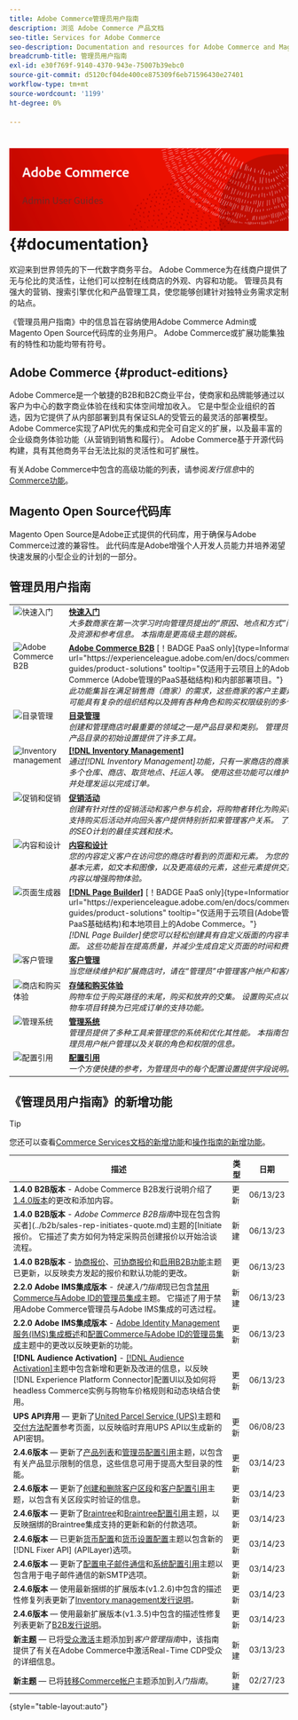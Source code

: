 ```yaml
---
title: Adobe Commerce管理员用户指南
description: 浏览 Adobe Commerce 产品文档
seo-title: Services for Adobe Commerce
seo-description: Documentation and resources for Adobe Commerce and Magento Open Source users working in the Admin.
breadcrumb-title: 管理员用户指南
exl-id: e30f769f-9140-4370-943e-75007b39ebc0
source-git-commit: d5120cf04de400ce875309f6eb71596430e27401
workflow-type: tm+mt
source-wordcount: '1199'
ht-degree: 0%

---
```


# <!-- use banner as heading -->![管理员文档](./assets/banner-user-home.png) {#documentation}

欢迎来到世界领先的下一代数字商务平台。 Adobe Commerce为在线商户提供了无与伦比的灵活性，让他们可以控制在线商店的外观、内容和功能。 管理员具有强大的营销、搜索引擎优化和产品管理工具，使您能够创建针对独特业务需求定制的站点。

《管理员用户指南》中的信息旨在容纳使用Adobe Commerce Admin或Magento Open Source代码库的业务用户。 Adobe Commerce或扩展功能集独有的特性和功能均带有符号。

## Adobe Commerce {#product-editions}

Adobe Commerce是一个敏捷的B2B和B2C商业平台，使商家和品牌能够通过以客户为中心的数字商业体验在线和实体空间增加收入。 它是中型企业组织的首选，因为它提供了从内部部署到具有保证SLA的受管云的最灵活的部署模型。 Adobe Commerce实现了API优先的集成和完全可自定义的扩展，以及最丰富的企业级商务体验功能（从营销到销售和履行）。 Adobe Commerce基于开源代码构建，具有其他商务平台无法比拟的灵活性和可扩展性。

有关Adobe Commerce中包含的高级功能的列表，请参阅&#x200B;_发行信息_&#x200B;中的[Commerce功能](https://experienceleague.adobe.com/docs/commerce-operations/release/features.html?lang=en)。

## Magento Open Source代码库

Magento Open Source是Adobe正式提供的代码库，用于确保与Adobe Commerce过渡的兼容性。 此代码库是Adobe增强个人开发人员能力并培养渴望快速发展的小型企业的计划的一部分。

## 管理员用户指南

<table>
<tr>
   <td valign="top" width="60px">
       <img alt="快速入门" src="./assets/icon-lightbulb.svg" width="40" height="40" /></td>
   <td valign="top">
   <a href="https://experienceleague.adobe.com/docs/commerce-admin/start/guide-overview.html"><strong>快速入门</strong></a>
    <div>
    <em>大多数商家在第一次学习时向管理员提出的“原因、地点和方式”问题，以及资源和参考信息。 本指南是更高级主题的跳板。</em>
    <br> </div>
  </td>
  </tr>
<tr>
  <td valign="top">
      <img alt="Adobe Commerce B2B" src="./assets/icon-building.svg" width="40" height="40"/></td>
   <td valign="top"><a href="https://experienceleague.adobe.com/docs/commerce-admin/b2b/guide-overview.html"><strong>Adobe Commerce B2B</strong></a> [！BADGE PaaS only]{type=Informational url="https://experienceleague.adobe.com/en/docs/commerce/user-guides/product-solutions" tooltip="仅适用于云项目上的Adobe Commerce (Adobe管理的PaaS基础结构)和内部部署项目。"}
    <div><em>此功能集旨在满足销售商（商家）的需求，这些商家的客户主要是公司 — 可能具有复杂的组织结构以及拥有各种角色和购买权限级别的多个员工。</em>
    <br></div>
  </td>
</tr>
<tr>
  <td valign="top">
    <img alt="目录管理" src="./assets/icon-shop.svg" width="40" height="40"/></td>
   <td valign="top"><a href="https://experienceleague.adobe.com/docs/commerce-admin/catalog/guide-overview.html"><strong>目录管理</strong></a>
    <div><em>创建和管理商店时最重要的领域之一是产品目录和类别。 管理员为商店和产品目录的初始设置提供了许多工具。</em>
    <br></div>
  </td>
    </tr>
<tr>
    <td valign="top">
       <img alt="Inventory management" src="./assets/icon-transfer.svg" width="40" height="40"/></td>
   <td valign="top"><a href="https://experienceleague.adobe.com/docs/commerce-admin/inventory/guide-overview.html"> <strong>[!DNL Inventory Management]</strong></a>
    <div><em>通过[!DNL Inventory Management]功能，只有一家商店的商家可以前往多个仓库、商店、取货地点、托运人等。 使用这些功能可以维护销售数量并处理发运以完成订单。</em></div>
  </td>
</tr>
<tr>
    <td valign="top">
       <img alt="促销和促销" src="./assets/icon-labels.svg" width="40" height="40"/></td>
   <td valign="top"><a href="https://experienceleague.adobe.com/docs/commerce-admin/marketing/guide-overview.html"> <strong>促销活动</strong></a>
    <div><em>创建有针对性的促销活动和客户参与机会，将购物者转化为购买者。 通过支持购买后活动并向回头客户提供特别折扣来管理客户关系。 了解支持您的SEO计划的最佳实践和技术。</em></div>
  </td>
</tr>
<tr>
    <td valign="top">
       <img alt="内容和设计" src="./assets/icon-color-wheel.svg" width="40" height="40"/></td>
   <td valign="top"><a href="https://experienceleague.adobe.com/docs/commerce-admin/content-design/guide-overview.html"> <strong>内容和设计</strong></a>
    <div><em>您的内容定义客户在访问您的商店时看到的页面和元素。 为您的页面定义基本元素，如文本和图像，以及更高级的元素，这些元素提供交互和动态内容以增强购物体验。</em></div>
  </td>
</tr>
<tr>
    <td valign="top">
       <img alt="页面生成器" src="./assets/icon-web-pages.svg" width="40" height="40"/></td>
   <td valign="top"><a href="https://experienceleague.adobe.com/docs/commerce-admin/page-builder/guide-overview.html"> <strong>[!DNL Page Builder]</strong></a> [！BADGE PaaS only]{type=Informational url="https://experienceleague.adobe.com/en/docs/commerce/user-guides/product-solutions" tooltip="仅适用于云项目(Adobe管理的PaaS基础结构)和本地项目上的Adobe Commerce。"}
    <div><em>[!DNL Page Builder]使您可以轻松创建具有自定义版面的内容丰富的页面。 这些功能旨在提高质量，并减少生成自定义页面的时间和费用。</em></div>
  </td>
</tr>
<tr>
    <td valign="top">
       <img alt="客户管理" src="./assets/icon-demographic.svg" width="40" height="40"/></td>
   <td valign="top"><a href="https://experienceleague.adobe.com/docs/commerce-admin/customers/guide-overview.html"> <strong>客户管理</strong></a>
    <div><em>当您继续维护和扩展商店时，请在“管理员”中管理客户帐户和客户组。</em></div>
  </td>
</tr>
<tr>
    <td valign="top">
       <img alt="商店和购买体验" src="./assets/icon-shopping-cart.svg" width="40" height="40"/></td>
   <td valign="top"><a href="https://experienceleague.adobe.com/docs/commerce-admin/stores-sales/guide-overview.html"> <strong>存储和购买体验</strong></a>
    <div><em>购物车位于购买路径的末尾，购买和放弃的交集。 设置购买点以及可将购物车项目转换为已完成订单的支持功能。</em></div>
  </td>
</tr>
<tr>
    <td valign="top">
       <img alt="管理系统" src="./assets/icon-globe-grid.svg" width="40" height="40"/></td>
   <td valign="top"><a href="https://experienceleague.adobe.com/docs/commerce-admin/systems/guide-overview.html"> <strong>管理系统</strong></a>
    <div><em>管理员提供了多种工具来管理您的系统和优化其性能。 本指南包含有关管理员用户帐户管理以及关联的角色和权限的信息。</em></div>
  </td>
</tr>
<tr>
    <td valign="top">
       <img alt="配置引用" src="./assets/icon-settings.svg" width="40" height="40"/></td>
   <td valign="top"><a href="https://experienceleague.adobe.com/docs/commerce-admin/config/guide-overview.html"> <strong>配置引用</strong></a>
    <div><em>一个方便快捷的参考，为管理员中的每个配置设置提供字段说明。</em></div>
  </td>
</tr>
</table>

## 《管理员用户指南》的新增功能

>[!TIP]
>
>您还可以查看[Commerce Services文档的新增功能](https://experienceleague.adobe.com/docs/commerce/user-guides/home.html#what%E2%80%99s-new)和[操作指南的新增功能](https://experienceleague.adobe.com/docs/commerce-operations/operational-guides/home.html#what%E2%80%99s-new)。

| 描述 | 类型 | 日期 |
| ----------- | ---- | ---- |
| **1.4.0 B2B版本** - Adobe Commerce B2B发行说明介绍了[1.4.0版本](../b2b/release-notes.md#b2b-v140)的更改和添加内容。 | 更新 | 06/13/23 |
| **1.4.0 B2B版本** - _Adobe Commerce B2B指南_&#x200B;中现在包含购买者](../b2b/sales-rep-initiates-quote.md)主题的[Initiate报价。 它描述了卖方如何为特定采购员创建报价以开始洽谈流程。 | 新建 | 06/13/23 |
| **1.4.0 B2B版本** - [协商报价](../b2b/quote-price-negotiation.md)、[可协商报价](../b2b/quotes.md)和[启用B2B功能](../b2b/enable-basic-features.md)主题已更新，以反映卖方发起的报价和默认功能的更改。 | 更新 | 06/13/23 |
| **2.2.0 Adobe IMS集成版本** - _快速入门指南_&#x200B;现已包含[禁用Commerce与Adobe ID的管理员集成](../getting-started/adobe-ims-disable.md)主题。 它描述了用于禁用Adobe Commerce管理员与Adobe IMS集成的可选过程。 | 新建 | 06/13/23 |
| **2.2.0 Adobe IMS集成版本** - [Adobe Identity Management服务(IMS)集成概述](../getting-started/adobe-ims-integration-overview.md)和[配置Commerce与Adobe ID的管理员集成](../getting-started/adobe-ims-config.md)主题中的更改以反映更新的功能。 | 更新 | 06/13/23 |
| **[!DNL Audience Activation]** - [[!DNL Audience Activation]](../customers/audience-activation.md)主题中包含新增和更新及改进的信息，以反映[!DNL Experience Platform Connector]配置UI以及如何将headless Commerce实例与购物车价格规则和动态块结合使用。 | 更新 | 06/13/23 |
| **UPS API弃用** — 更新了[United Parcel Service (UPS)](../stores-purchase/ups.md)主题和[交付方法](../configuration-reference/sales/delivery-methods.md#ups)配置参考页面，以反映临时弃用UPS API以生成新的API密钥。 | 更新 | 06/08/23 |
| **2.4.6版本** — 更新了[产品列表](../catalog/products-list.md)和[管理员配置引用](../configuration-reference/advanced/admin.md)主题，以包含有关产品显示限制的信息，这些信息可用于提高大型目录的性能。 | 更新 | 03/14/23 |
| **2.4.6版本** — 更新了[创建和删除客户区段](../customers/customer-segment-create.md)和[客户配置引用](../configuration-reference/customers/customer-configuration.md)主题，以包含有关区段实时验证的信息。 | 更新 | 03/14/23 |
| **2.4.6版本** — 更新了[Braintree](../stores-purchase/braintree.md)和[Braintree配置引用](../configuration-reference/sales/braintree.md)主题，以反映捆绑的Braintree集成支持的更新和新的付款选项。 | 更新 | 03/14/23 |
| **2.4.6版本** — 已更新[货币配置](../stores-purchase/currency-configuration.md)和[货币设置配置](../configuration-reference/general/currency-setup.md)主题以包含新的[!DNL Fixer API] (APILayer)选项。 | 更新 | 03/14/23 |
| **2.4.6版本** — 更新了[配置电子邮件通信](../systems/email-communications.md)和[系统配置引用](../configuration-reference/advanced/system.md#uicontrol-mail-sending-settings)主题以包含用于电子邮件通信的新SMTP选项。 | 更新 | 03/14/23 |
| **2.4.6版本** — 使用最新捆绑的扩展版本(v1.2.6)中包含的描述性修复列表更新了[Inventory management发行说明](../inventory-management/release-notes.md)。 | 更新 | 03/14/23 |
| **2.4.6版本** — 使用最新扩展版本(v1.3.5)中包含的描述性修复列表更新了[B2B发行说明](../b2b/release-notes.md)。 | 更新 | 03/14/23 |
| **新主题** — 已将[受众激活](../getting-started/commerce-account-transfer.md)主题添加到&#x200B;_客户管理指南_&#x200B;中，该指南提供了有关在Adobe Commerce中激活Real-Time CDP受众的详细信息。 | 新建 | 03/13/23 |
| **新主题** — 已将[转移Commerce帐户](../getting-started/commerce-account-transfer.md)主题添加到&#x200B;_入门指南_。 | 新建 | 02/27/23 |

{style="table-layout:auto"}
